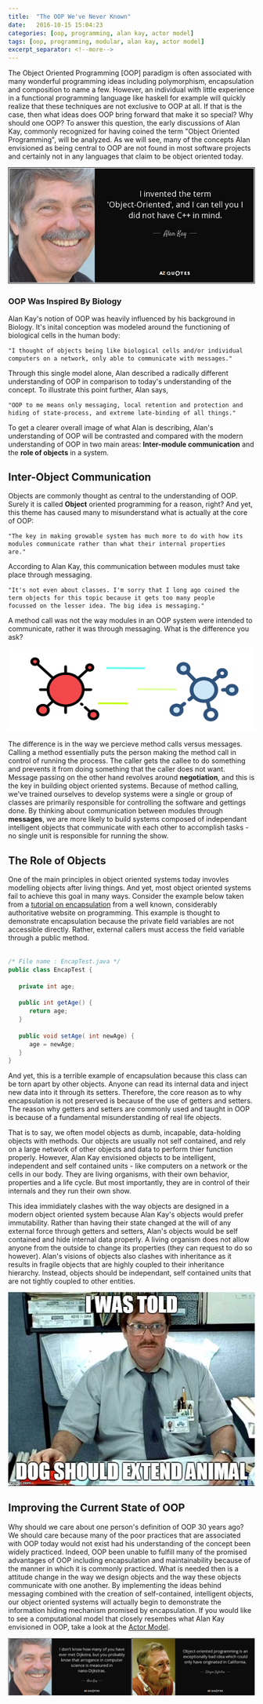 ```yaml
---
title:  "The OOP We've Never Known"
date:   2016-10-15 15:04:23
categories: [oop, programming, alan kay, actor model]
tags: [oop, programming, modular, alan kay, actor model]
excerpt_separator: <!--more-->
---
```

The Object Oriented Programming [OOP] paradigm is often associated with many wonderful programming ideas 
including polymorphism, encapsulation and composition to name a few. However, an individual with little experience in
a functional programming language like haskell for example will quickly realize that these techniques are not exclusive to OOP at all. <!--more-->
If that is the case, then what ideas does OOP bring forward that make it so special? Why should one OOP? To answer this question,
the early discussions of Alan Kay, commonly recognized for having coined the term "Object Oriented Programming", will be analyzed.
As we will see, many of the concepts Alan envisioned as being central to OOP are not found in most
software projects and certainly not in any languages that claim to be object oriented today.

![inheritance](/images/alankay.jpg)




### OOP Was Inspired By Biology
Alan Kay's notion of OOP was heavily influenced by his background in Biology. It's inital conception was modeled around the functioning of
biological cells in the human body: 
```
"I thought of objects being like biological cells and/or individual computers on a network, only able to communicate with messages."
```
Through this single model alone, Alan described a radically different understanding of OOP in comparison to today's understanding
of the concept. To illustrate this point further, Alan says, 
```
"OOP to me means only messaging, local retention and protection and hiding of state-process, and extreme late-binding of all things."
```
To get a clearer overall image of what Alan is describing, Alan's understanding of OOP will be contrasted and compared with
the modern understanding of OOP in two main areas: **Inter-module communication** and the **role of objects** in a system.

## Inter-Object Communication
Objects are commonly thought as central to the understanding of OOP. Surely it is  called **Object** oriented programming for a reason, right?
And yet, this theme has caused many to misunderstand what is actually at the core of OOP:
```
"The key in making growable system has much more to do with how its modules communicate rather than what their internal properties
are."
```
According to Alan Kay, this communication between modules must take place through messaging.
```
"It's not even about classes. I'm sorry that I long ago coined the term objects for this topic because it gets too many people
focussed on the lesser idea. The big idea is messaging."
```
A method call was not the way modules in an OOP system were intended to communicate, rather it was through messaging. What is the
difference you ask? 

![inheritance](/images/science.svg)

The difference is in the way we percieve method calls versus messages. Calling a method essentially puts the person making the method
call in control of running the process. The caller gets the callee to do something and prevents it from doing something that the caller
does not want. Message passing on the other hand revolves around **negotiation**, and this is the key in building object oriented systems.
Because of method calling, we've trained ourselves to develop systems were a single or group of classes are primarily responsible for
controlling the software and gettings done. By thinking about communication between modules through **messages**, we are more likely to 
build systems composed of independant intelligent objects that communicate with each other to accomplish tasks - no single unit is responsible
for running the show.

## The Role of Objects
One of the main principles in object oriented systems today invovles modelling objects after living things. And yet, most object oriented
systems fail to achieve this goal in many ways. Consider the example below taken from a 
[tutorial on encapsulation](https://www.tutorialspoint.com/java/java_encapsulation.htm) from
a well known, considerably authoritative website on programming. This example is thought to demonstrate encapsulation because the private field variables are not accessible
directly. Rather, external callers must access the field variable through a public method.

```java

/* File name : EncapTest.java */
public class EncapTest {

   private int age;

   public int getAge() {
      return age;
   }

   public void setAge( int newAge) {
      age = newAge;
   }
}

```

And yet, this is a terrible example of encapsulation because this class can be
torn apart by other objects. Anyone can read its internal data and
inject new data into it through its setters. 
Therefore, the core reason as to why encapsulation is not preserved is because of the use of getters and 
setters. The reason why getters and setters are commonly used and taught in OOP is because of a fundamental misunderstanding
of real life objects.

That is to say, we often model objects as dumb, incapable, data-holding objects with methods. Our objects are usually not self contained,
and rely on a large network of other objects and data to perform thier function properly. However, Alan Kay envisioned
objects to be intelligent, independent and self contained units - like computers on a network or the cells in our body. 
They are living organisms, with their own behavior, properties and a life cycle. But most importantly, they are in control of
their internals and they run their own show. 

This idea immidiately clashes with the way objects are designed in a modern object oriented system because Alan Kay's objects
would prefer immutability. Rather than having their state changed at the will of any external force through getters and setters,
Alan's objects would be self contained and hide internal data properly. A living organism does not allow anyone from the outside
to change its properties (they can request to do so however). Alan's visions of objects also clashes with inheritance
as it results in fragile objects that are highly coupled to their inheritance hierarchy.
Instead, objects should be
independant, self contained units that are not tightly coupled to other entities.

![inheritance](/images/inheritancelol.jpg)

## Improving the Current State of OOP

Why should we care about one person's definition of OOP 30 years ago? We should care because many of the poor practices that
are associated with OOP today would not exist had his understanding of the concept been widely practiced. Indeed, OOP been
unable to fulfill many of the promised advantages of OOP including encapsulation and
maintainability because of the manner in which it is commonly practiced. 
What is needed then is a attitude change in the way we design objects and the way these objects communicate with one another.
By implementing the ideas behind messaging combined with the creation of self-contained, intelligent objects, our object oriented systems will
actually begin to demonstrate the information hiding mechanism promised by encapsulation. 
If you would like to see a computational model that closely resembes what Alan Kay envisioned in OOP, take a look at
the [Actor Model](https://en.wikipedia.org/wiki/Actor_model).

![inheritance](/images/alanvsedsger.PNG)




